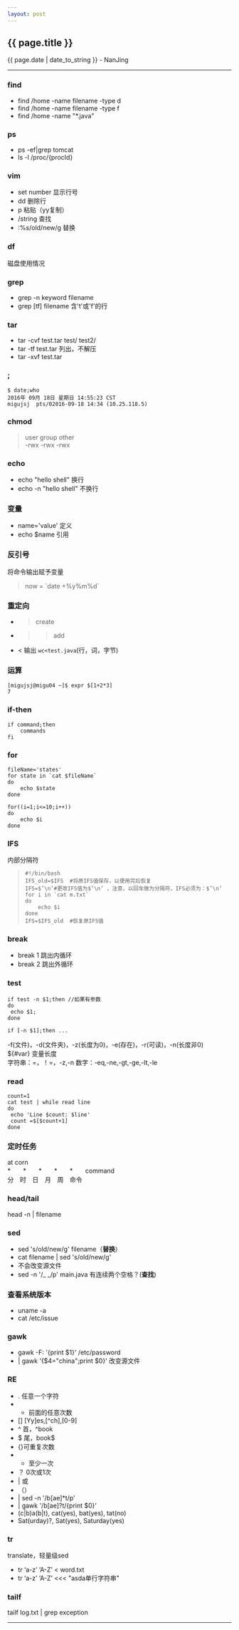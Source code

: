 ```yaml
---
layout: post
---
```


<h2>{{ page.title }}</h2>
<p class='meta'>{{ page.date | date_to_string }} - NanJing</p>

---

### find ###
- find /home -name filename -type d
- find /home -name filename -type f
- find /home -name "*.java"

### ps ###
- ps -ef|grep tomcat  
- ls -l /proc/{procId}

### vim ###
- set number 显示行号
- dd 删除行
- p 粘贴（yy复制）
- /string 查找
- :%s/old/new/g 替换

### df ###
磁盘使用情况

### grep ###
- grep -n keyword filename
- grep [tf] filename 含't'或'f'的行

### tar ###
- tar -cvf test.tar test/ test2/
- tar -tf test.tar 列出，不解压
- tar -xvf test.tar

### ; ###
    $ date;who  
    2016年 09月 18日 星期日 14:55:23 CST  
    migujsj  pts/02016-09-18 14:34 (10.25.118.5)

### chmod ###
> user   group   other  
> -rwx   -rwx    -rwx

### echo ###
- echo "hello shell" 换行  
- echo -n "hello shell" 不换行 

### 变量 ###
- name='value' 定义
- echo $name  引用

### 反引号 ###
将命令输出赋予变量  
> now = \`date +%y%m%d\`

### 重定向 ###
- > create
- >> add
- < 输出 `wc<test.java`(行，词，字节)

### 运算 ###
    [migujsj@migu04 ~]$ expr $[1+2*3]
    7

### if-then ###
    if command;then
    	commands
    fi
### for ###
    fileName='states'
    for state in `cat $fileName`
    do
    	echo $state
    done
 	
	for((i=1;i<=10;i++))
	do
		echo $i
	done

### IFS ###
内部分隔符  
>     #!/bin/bash
>     IFS_old=$IFS  #将原IFS值保存，以便用完后恢复
>     IFS=$’\n’#更改IFS值为$’\n’ ，注意，以回车做为分隔符，IFS必须为：$’\n’
>     for i in `cat m.txt`
>     do
>         echo $i
>     done
>     IFS=$IFS_old  #恢复原IFS值

### break ###
- break 1 跳出内循环
- break 2 跳出外循环

### test ###
    if test -n $1;then //如果有参数
    do
     echo $1;
    done
    
    if [-n $1];then ...
  
-f(文件)，-d(文件夹)，-z(长度为0)，-e(存在)，-r(可读)，-n(长度非0)  
${#var} 变量长度  
字符串：=，！=，-z,-n
数字：-eq,-ne,-gt,-ge,-lt,-le

### read ###
    count=1
    cat test | while read line
    do
     echo 'Line $count: $line'
     count =$[$count+1]
    done

### 定时任务 ###
at corn  
*　　*　　*　　*　　*　　command  
分　时　日　月　周　命令

### head/tail ###
head -n | filename

### sed ###
- sed 's/old/new/g' filename（**替换**）
- cat filename | sed 's/old/new/g'
- 不会改变源文件
- sed -n '/_ _/p' main.java 有连续两个空格？(**查找**)

### 查看系统版本 ###
- uname -a
- cat /etc/issue

### gawk ###
- gawk -F: '{print $1}' /etc/password
- | gawk '{$4="china";print $0}' 改变源文件

### RE ###
- . 任意一个字符
- * 前面的任意次数
- [] [Yy]es,[^ch],[0-9]
- ^ 首，^book
- $ 尾，book$
- {}可重复次数
- + 至少一次
- ？ 0次或1次
- | 或
- （）
- | sed -n '/b[ae]*t/p'
- | gawk '/b[ae]?t/{print $0}'
- (c|b)a(b|t), cat(yes), bat(yes), tat(no)
- Sat(urday)?, Sat(yes), Saturday(yes)

### tr ###
translate，轻量级sed

- tr ‘a-z’ ‘A-Z’ < word.txt 
- tr ‘a-z’ ‘A-Z’ <<< "asda单行字符串" 

### tailf ###
tailf log.txt | grep exception

---

